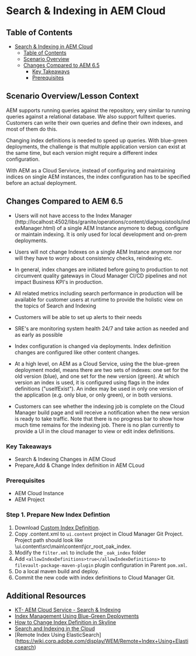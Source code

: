 # Search & Indexing in AEM Cloud 

## Table of Contents
- [Search & Indexing in AEM Cloud](#search--indexing-in-aem-cloud)
  - [Table of Contents](#table-of-contents)
  - [Scenario Overview](#scenario-overview)
  - [Changes Compared to AEM 6.5](#changes-compared-to-aem-65)
    - [Key Takeaways](#key-takeaways)
    - [Prerequisites](#prerequisites)
  

## Scenario Overview/Lesson Context

AEM supports running queries against the repository, very similar to running queries against a relational database. We also support fulltext queries. Customers can write their own queries and define their own indexes, and most of them do this.

Changing index definitions is needed to speed up queries. With blue-green deployments,
the challenge is that multiple application version can exist at the same time, but each
version might require a different index configuration.

With AEM as a Cloud Servivce, instead of configuring and maintaining indices on single AEM instances, the index configuration has to be specified before an actual deployment.


## Changes Compared to AEM 6.5

* Users will not have access to the Index Manager (http://localhost:4502/libs/granite/operations/content/diagnosistools/indexManager.html) of a single AEM Instance anymore to debug, configure or maintain indexing. It is only used for local development and on-prem deployments.

* Users will not change Indexes on a single AEM Instance anymore nor will they have to worry about consistency checks, reindexing etc.

* In general, index changes are initiated before going to production to not circumvent quality gateways in Cloud Manager CI/CD pipelines and not impact Business KPI's in production.

* All related metrics including search performance in production will be available for customer users at runtime to provide the holistic view on the topics of Search and Indexing

* Customers will be able to set up alerts to their needs 

* SRE's are monitoring system health 24/7 and take action as needed and as early as possible

* Index configuration is changed via deployments. Index definition changes are configured like other content changes.

* At a high level, on AEM as a Cloud Service, using the the blue-green deployment model, means there are two sets of indexes: one set for the old version (blue), and one set for the new version (green). At which version an index is used, it is configured using flags in the index definitions ("useIfExist"). An index may be used in only one version of the application (e.g. only blue, or only green), or in both versions. 
  
* Customers can see whether the indexing job is complete on the Cloud Manager build page and will receive a notification when the new version is ready to take traffic. Note that there is no progress bar to show how much time remains for the indexing job. There is no plan currently to provide a UI in the cloud manager to view or edit index definitions.

### Key Takeaways

* Search & Indexing Changes in AEM Cloud 
* Prepare,Add & Change Index definition in AEM CLoud

### Prerequisites

* AEM Cloud Instance
* AEM Project

### Step 1. Prepare New Index Defintion
1. Download [Custom Index Definition](./.content.xml).
2. Copy .content.xml to `ui.content` project in Cloud Manager Git Project. Project path should look like \ui.content\src\main\content\jcr_root\_oak_index.
3. Modify the ` filter.xml ` to include the ` _oak_index ` folder
4. Add ` <allowIndexDefinitions>true</allowIndexDefinitions> ` to ` filevault-package-maven-plugin ` plugin configuration in Parent `pom.xml`.
5. Do a local maven build and deploy.
6. Commit the new code with index definitions to Cloud Manager Git.







## Additional Resources
* [KT- AEM Cloud Service - Search & Indexing]([LinkURL](https://wiki.corp.adobe.com/pages/viewpage.action?pageId=1670728789))
* [Index Management Using Blue-Green Deployments](https://wiki.corp.adobe.com/x/M0dOWw)
* [How to Change Index Definition in Skyline](https://wiki.corp.adobe.com/display/WEM/How+to+Change+Index+Definitions+in+Skyline)
* [Search and Indexing in the Cloud](https://wiki.corp.adobe.com/display/WEM/Search+and+Indexing+in+the+Cloud)
* [Remote Index Using ElasticSearch] (https://wiki.corp.adobe.com/display/WEM/Remote+Index+Using+Elasticsearch)
